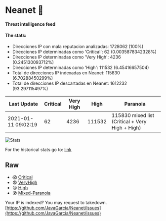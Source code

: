 # Neanet :hocho:
#### Threat intelligence feed
#### The stats:

- Direcciones IP con mala reputacion analizadas: 1728062 (100%)
- Direcciones IP determinadas como 'Critical':  62 (0.0035878342328%)
- Direcciones IP determinadas como 'Very High':  4236 (0.245130093712%)
- Direcciones IP determinadas como 'High':  111532 (6.45416657504)
- Total de direcciones IP indexadas en Neanet:  115830 (6.70288450299%)
- Total de direcciones IP descartadas en Neanet:  1612232 (93.297115497%)

| Last Update | Critical | Very High | High | Paranoia |
| --- | --- | --- | --- | --- |
| 2021-01-11 09:02:19 | 62 | 4236 | 111532 | 115830 mixed list (Critical + Very High + High)|

![Stats](https://docs.google.com/spreadsheets/d/e/2PACX-1vSnaNMIXVabIpDJjufMlzH7poXnshF3mgd8Is1g9ytUEzVsP5my4Trn8f-xkoLLQ38xpL3HtmUexLo6/pubchart?oid=501124687&format=image)

For the historical stats go to: [link](/stats.csv)
## Raw
- :scream: [Critical](https://raw.githubusercontent.com/JavaGarcia/Neanet/master/blacklists/neanet_critical.txt)
- :fearful: [VeryHigh](https://raw.githubusercontent.com/JavaGarcia/Neanet/master/blacklists/neanet_veryHigh.txtt)
- :frowning: [High](https://raw.githubusercontent.com/JavaGarcia/Neanet/master/blacklists/neanet_high.txt)
- :dizzy_face: [Mixed-Paranoia](https://raw.githubusercontent.com/JavaGarcia/Neanet/master/blacklists/neanet_all.txt)


Your IP is indexed? You may request to takedown. [https://github.com/JavaGarcia/Neanet/issues](https://github.com/JavaGarcia/Neanet/issues)























































































































































































































































































































































































































































































































































































































































































































































































































































































































































































































































































































































































































































































































































































































































































































































































































































































































































































































































































































































































































































































































































































































































































































































































































































































































































































































































































































































































































































































































































































































































































































































































































































































































































































































































































































































